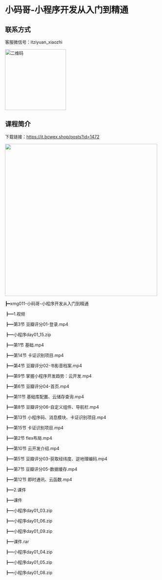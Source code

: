# 小码哥-小程序开发从入门到精通

## 联系方式

客服微信号：itziyuan_xiaozhi

<img src="https://ziyuanyun.oss-cn-guangzhou.aliyuncs.com/common/20240614073449/666b82192834a.jpg" width="200" height="200" alt="二维码">

## 课程简介

下载链接：https://it.bcwex.shop/posts?id=1472

<img src="https://ziyuanyun.oss-cn-guangzhou.aliyuncs.com/yun/20240515153943/664466bf972c0.jpg" width="500" alt="">

  ┣━xmg011-小码哥-小程序开发从入门到精通

 ┣━1.视频

 ┣━第3节 豆瓣评分01-登录.mp4

 ┣━小程序day01_15.zip

 ┣━第1节 基础.mp4

 ┣━第14节 卡证识别项目.mp4

 ┣━第4节 豆瓣评分02-书影音档案.mp4

 ┣━第9节 掌握小程序开发趋势：云开发.mp4

 ┣━第6节 豆瓣评分04-首页.mp4

 ┣━第11节 基础库配置、云储存查询.mp4

 ┣━第8节 豆瓣评分06-自定义组件、导航栏.mp4

 ┣━第13节 小程序码、消息模块、卡证识别项目.mp4

 ┣━第15节 卡证识别项目.mp4

 ┣━第2节 flex布局.mp4

 ┣━第10节 云开发介绍.mp4

 ┣━第5节 豆瓣评分03-获取经纬度、逆地理编码.mp4

 ┣━第7节 豆瓣评分05-数据缓存.mp4

 ┣━第12节 即时通讯、云函数.mp4

 ┣━2.课件

 ┣━课件

 ┣━小程序day01_03.zip

 ┣━小程序day01_06.zip

 ┣━小程序day01_09.zip

 ┣━课件.rar

 ┣━小程序day01_04.zip

 ┣━小程序day01_05.zip

 ┣━小程序day01_08.zip

  